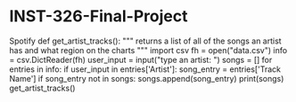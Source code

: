 # INST-326-Final-Project
Spotify
def get_artist_tracks():
    """
    returns a list of all of the songs an artist has and what region on the charts
    """
    import csv
    fh = open("data.csv")
    info = csv.DictReader(fh)
    user_input = input("type an artist: ")
    songs = []
    for entries in info:
        if user_input in entries['Artist']:
            song_entry = entries['Track Name']
            if song_entry not in songs:
                songs.append(song_entry)
                print(songs)
get_artist_tracks()
